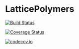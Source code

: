 # LatticePolymers

[![Build Status](https://travis-ci.org/DanielHoffmann32/LatticePolymers.jl.svg?branch=master)](https://travis-ci.org/DanielHoffmann32/LatticePolymers.jl)

[![Coverage Status](https://coveralls.io/repos/DanielHoffmann32/LatticePolymers.jl/badge.svg?branch=master&service=github)](https://coveralls.io/github/DanielHoffmann32/LatticePolymers.jl?branch=master)

[![codecov.io](http://codecov.io/github/DanielHoffmann32/LatticePolymers.jl/coverage.svg?branch=master)](http://codecov.io/github/DanielHoffmann32/LatticePolymers.jl?branch=master)
